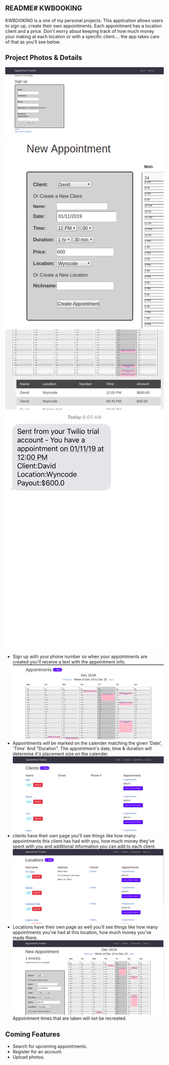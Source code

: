 ## README# KWBOOKING
KWBOOKING is a one of my personal projects. This application allows users to sign up, create their own appointments. Each appointment has a location client and a price. Don't worry about keeping track of how much money your making at each location or with a specific client.... the app takes care of that as you'll see below.

## Project Photos & Details

![KWBOOKING](https://github.com/kalil1/kwbooking/blob/master/app/assets/images/sign-up-wp.png)
![KWBOOKING](https://github.com/kalil1/kwbooking/blob/master/app/assets/images/test-appt.png)
![KWBOOKING](https://github.com/kalil1/kwbooking/blob/master/app/assets/images/listed.png)
![KWBOOKING](https://github.com/kalil1/kwbooking/blob/master/app/assets/images/Test-appt-text.png)
* Sign up with your phone number so when your appointments are created you'll receive a text with the appointment info.
![KWBOOKING](https://github.com/kalil1/kwbooking/blob/master/app/assets/images/appcalendar.png)
* Appointments will be marked on the calender matching the given 'Date', 'Time' And "Duration". The appointment's date, time & duration will determine it's placement size on the calender.
![KWBOOKING](https://github.com/kalil1/kwbooking/blob/master/app/assets/images/clients.png)
* clients have their own page you'll see things like how many appointments this client has had with you, how much money they've spent with you and additional information you can add to each client.
![KWBOOKING](https://github.com/kalil1/kwbooking/blob/master/app/assets/images/locations_ind.png)
* Locations have their own page as well you'll see things like how many appointments you've had at this location, how much money you've made there.
![KWBOOKING](https://github.com/kalil1/kwbooking/blob/master/app/assets/images/error.png)
Appointment times that are taken will not be recreated.

## Coming Features
* Search for upcoming appointments.
* Register for an account.
* Upload photos. 

